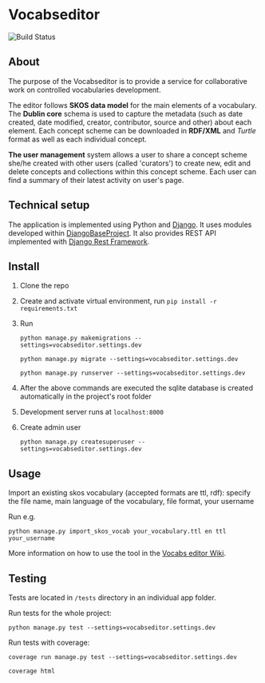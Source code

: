 # Vocabseditor

![Build Status](https://travis-ci.com/acdh-oeaw/vocabseditor.svg?branch=master&status=passed)

## About

The purpose of the Vocabseditor is to provide a service for collaborative work on controlled vocabularies development.

The editor follows **SKOS data model** for the main elements of a vocabulary. The **Dublin core** schema is used to capture the metadata (such as date created, date modified, creator, contributor, source and other) about each element. Each concept scheme can be downloaded in **RDF/XML** and *Turtle* format as well as each individual concept.

**The user management** system allows a user to share a concept scheme she/he created with other users (called 'curators') to create new, edit and delete concepts and collections within this concept scheme. Each user can find a summary of their latest activity on user's page.


## Technical setup

The application is implemented using Python and [Django](https://www.djangoproject.com/). It uses modules developed within [DjangoBaseProject](https://github.com/acdh-oeaw/djangobaseproject). It also provides REST API implemented with [Django Rest Framework](https://www.django-rest-framework.org/). 

## Install

1. Clone the repo

2. Create and activate virtual environment, run `pip install -r requirements.txt`

3. Run

    `python manage.py makemigrations --settings=vocabseditor.settings.dev`

    `python manage.py migrate --settings=vocabseditor.settings.dev`

    `python manage.py runserver --settings=vocabseditor.settings.dev`
    
4. After the above commands are executed the sqlite database is created automatically in the project's root folder 

5. Development server runs at `localhost:8000`

6. Create admin user

    `python manage.py createsuperuser --settings=vocabseditor.settings.dev`
    
 
 ## Usage
 
 Import an existing skos vocabulary (accepted formats are ttl, rdf): specify the file name, main language of the vocabulary, file format, your username
 
 Run e.g.
 
 `python manage.py import_skos_vocab your_vocabulary.ttl en ttl your_username`
 
 
 More information on how to use the tool in the [Vocabs editor Wiki](https://github.com/acdh-oeaw/vocabseditor/wiki).
 
 ## Testing
 
Tests are located in `/tests` directory in an individual app folder.

Run tests for the whole project:

 `python manage.py test --settings=vocabseditor.settings.dev`
 
 Run tests with coverage:
 
  `coverage run manage.py test --settings=vocabseditor.settings.dev `
 
  `coverage html `

